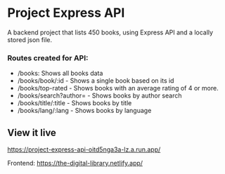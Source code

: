# Project Express API

A backend project that lists 450 books, using Express API and a locally stored json file.

### Routes created for API:
* /books: Shows all books data
* /books/book/:id - Shows a single book based on its id 
* /books/top-rated - Shows books with an average rating of 4 or more.
* /books/search?author= - Shows books by author search
* /books/title/:title - Shows books by title
* /books/lang/:lang - Shows books by language


## View it live

https://project-express-api-oitd5nga3a-lz.a.run.app/


Frontend: https://the-digital-library.netlify.app/
